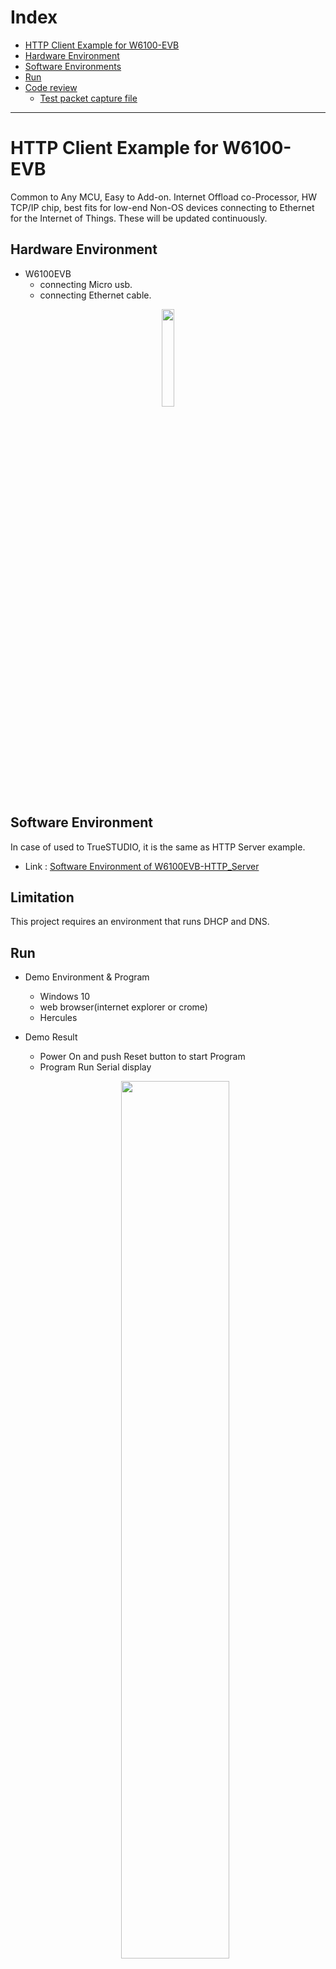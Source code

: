 # Index
- [HTTP Client Example for W6100-EVB](#HTTP-Client-Example-for-W6100-EVB)
- [Hardware Environment](#Hardware-Environment)
- [Software Environments](#Software-Environment)
- [Run](#Run)
- [Code review](#Code-review)
  - [Test packet capture file](#Test-packet-capture-file)



------
# HTTP Client Example for W6100-EVB
Common to Any MCU, Easy to Add-on. Internet Offload co-Processor, HW TCP/IP chip,
best fits for low-end Non-OS devices connecting to Ethernet for the Internet of Things. These will be updated continuously.

## Hardware Environment
* W6100EVB
  - connecting Micro usb.
  - connecting Ethernet cable. <br>
<p align="center">
  <img width="20%" src="https://wizwiki.net/wiki/lib/exe/fetch.php?w=600&tok=eabde4&media=products:w6100:w6100_evb:w6100-evb_callout.png" />
</p>

## Software Environment
In case of used to TrueSTUDIO, it is the same as HTTP Server example.
 - Link : [Software Environment of W6100EVB-HTTP_Server](https://github.com/WIZnet-ioLibrary/W6100EVB-HTTP_Server#Software-Environment)

## Limitation
This project requires an environment that runs DHCP and DNS.

## Run
* Demo Environment & Program <br>

  - Windows 10 <br>
  - web browser(internet explorer or crome)
  - Hercules <br>

* Demo Result <br>
  - Power On and push Reset button to start Program<br>
  - Program Run Serial display <br>
  <p align="center">
    <img width="60%" src="https://user-images.githubusercontent.com/34225062/56174744-f06dca80-602e-11e9-931c-c2dd459e16a1.png" />      
    <img width="60%" src="https://user-images.githubusercontent.com/34225062/56174745-f1066100-602e-11e9-9f1a-9cd9f0febdc7.png" />    
  </p>
  
  - If you want to work over IP version 6, set the ip_ver value which is in main.c from AS_IPV4 to AS_IPV6.
  <p align="center">  
    <img width="30%" src="https://user-images.githubusercontent.com/34225062/56016283-b0f56480-5d36-11e9-95f2-134cfa103c80.png" />       
  </p>

  ## Code review
  * main.c code flow <br>
  <p align="center">
    <img width="40%" src="https://user-images.githubusercontent.com/34225062/56019764-74c70180-5d40-11e9-9e36-8867417a16c7.jpg" />
  </p>

   ## Test packet capture file
    -Test packet capture file :  [HTTP_Client_Packet.zip](https://github.com) will be update, if DHCP is OK

